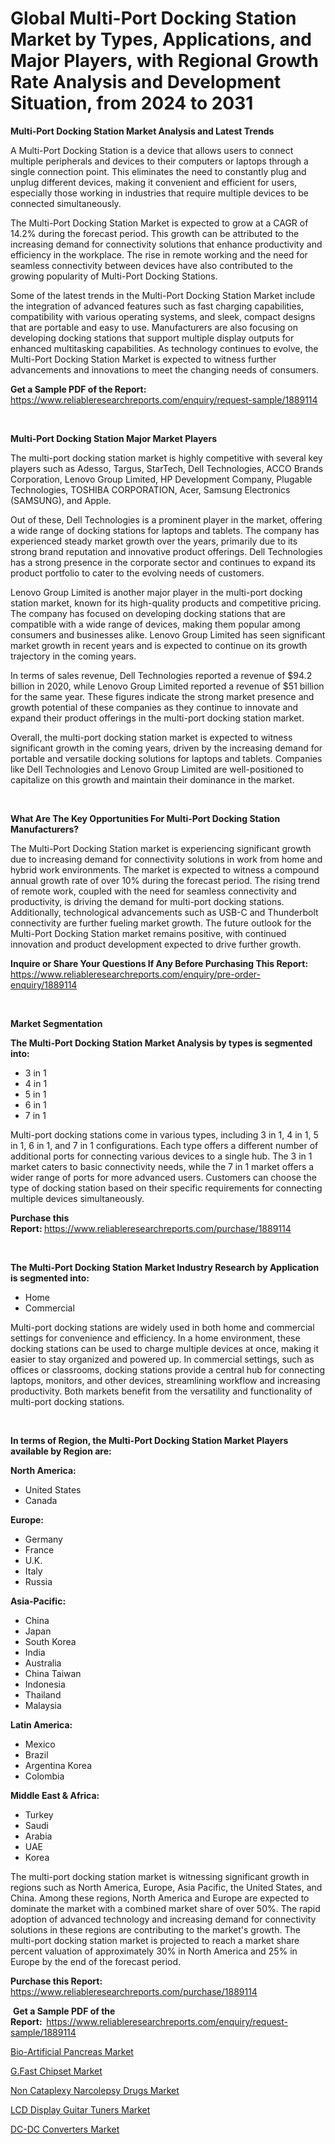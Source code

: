 <p><h1>Global Multi-Port Docking Station Market by Types, Applications, and Major Players, with Regional Growth Rate Analysis and Development Situation, from 2024 to 2031</h1></p><p><strong>Multi-Port Docking Station Market Analysis and Latest Trends</strong></p>
<p><p>A Multi-Port Docking Station is a device that allows users to connect multiple peripherals and devices to their computers or laptops through a single connection point. This eliminates the need to constantly plug and unplug different devices, making it convenient and efficient for users, especially those working in industries that require multiple devices to be connected simultaneously.</p><p>The Multi-Port Docking Station Market is expected to grow at a CAGR of 14.2% during the forecast period. This growth can be attributed to the increasing demand for connectivity solutions that enhance productivity and efficiency in the workplace. The rise in remote working and the need for seamless connectivity between devices have also contributed to the growing popularity of Multi-Port Docking Stations.</p><p>Some of the latest trends in the Multi-Port Docking Station Market include the integration of advanced features such as fast charging capabilities, compatibility with various operating systems, and sleek, compact designs that are portable and easy to use. Manufacturers are also focusing on developing docking stations that support multiple display outputs for enhanced multitasking capabilities. As technology continues to evolve, the Multi-Port Docking Station Market is expected to witness further advancements and innovations to meet the changing needs of consumers.</p></p>
<p><strong>Get a Sample PDF of the Report:&nbsp;</strong> <a href="https://www.reliableresearchreports.com/enquiry/request-sample/1889114">https://www.reliableresearchreports.com/enquiry/request-sample/1889114</a></p>
<p>&nbsp;</p>
<p><strong>Multi-Port Docking Station Major Market Players</strong></p>
<p><p>The multi-port docking station market is highly competitive with several key players such as Adesso, Targus, StarTech, Dell Technologies, ACCO Brands Corporation, Lenovo Group Limited, HP Development Company, Plugable Technologies, TOSHIBA CORPORATION, Acer, Samsung Electronics (SAMSUNG), and Apple.</p><p>Out of these, Dell Technologies is a prominent player in the market, offering a wide range of docking stations for laptops and tablets. The company has experienced steady market growth over the years, primarily due to its strong brand reputation and innovative product offerings. Dell Technologies has a strong presence in the corporate sector and continues to expand its product portfolio to cater to the evolving needs of customers.</p><p>Lenovo Group Limited is another major player in the multi-port docking station market, known for its high-quality products and competitive pricing. The company has focused on developing docking stations that are compatible with a wide range of devices, making them popular among consumers and businesses alike. Lenovo Group Limited has seen significant market growth in recent years and is expected to continue on its growth trajectory in the coming years.</p><p>In terms of sales revenue, Dell Technologies reported a revenue of $94.2 billion in 2020, while Lenovo Group Limited reported a revenue of $51 billion for the same year. These figures indicate the strong market presence and growth potential of these companies as they continue to innovate and expand their product offerings in the multi-port docking station market.</p><p>Overall, the multi-port docking station market is expected to witness significant growth in the coming years, driven by the increasing demand for portable and versatile docking solutions for laptops and tablets. Companies like Dell Technologies and Lenovo Group Limited are well-positioned to capitalize on this growth and maintain their dominance in the market.</p></p>
<p>&nbsp;</p>
<p><strong>What Are The Key Opportunities For Multi-Port Docking Station Manufacturers?</strong></p>
<p><p>The Multi-Port Docking Station market is experiencing significant growth due to increasing demand for connectivity solutions in work from home and hybrid work environments. The market is expected to witness a compound annual growth rate of over 10% during the forecast period. The rising trend of remote work, coupled with the need for seamless connectivity and productivity, is driving the demand for multi-port docking stations. Additionally, technological advancements such as USB-C and Thunderbolt connectivity are further fueling market growth. The future outlook for the Multi-Port Docking Station market remains positive, with continued innovation and product development expected to drive further growth.</p></p>
<p><strong>Inquire or Share Your Questions If Any Before Purchasing This Report:</strong> <a href="https://www.reliableresearchreports.com/enquiry/pre-order-enquiry/1889114">https://www.reliableresearchreports.com/enquiry/pre-order-enquiry/1889114</a></p>
<p>&nbsp;</p>
<p><strong>Market Segmentation</strong></p>
<p><strong>The Multi-Port Docking Station Market Analysis by types is segmented into:</strong></p>
<p><ul><li>3 in 1</li><li>4 in 1</li><li>5 in 1</li><li>6 in 1</li><li>7 in 1</li></ul></p>
<p><p>Multi-port docking stations come in various types, including 3 in 1, 4 in 1, 5 in 1, 6 in 1, and 7 in 1 configurations. Each type offers a different number of additional ports for connecting various devices to a single hub. The 3 in 1 market caters to basic connectivity needs, while the 7 in 1 market offers a wider range of ports for more advanced users. Customers can choose the type of docking station based on their specific requirements for connecting multiple devices simultaneously.</p></p>
<p><strong>Purchase this Report:&nbsp;</strong><a href="https://www.reliableresearchreports.com/purchase/1889114">https://www.reliableresearchreports.com/purchase/1889114</a></p>
<p>&nbsp;</p>
<p><strong>The Multi-Port Docking Station Market Industry Research by Application is segmented into:</strong></p>
<p><ul><li>Home</li><li>Commercial</li></ul></p>
<p><p>Multi-port docking stations are widely used in both home and commercial settings for convenience and efficiency. In a home environment, these docking stations can be used to charge multiple devices at once, making it easier to stay organized and powered up. In commercial settings, such as offices or classrooms, docking stations provide a central hub for connecting laptops, monitors, and other devices, streamlining workflow and increasing productivity. Both markets benefit from the versatility and functionality of multi-port docking stations.</p></p>
<p>&nbsp;</p>
<p><strong>In terms of Region, the Multi-Port Docking Station Market Players available by Region are:</strong></p>
<p>
    <p> <strong> North America: </strong>
        <ul>
            <li>United States</li>
            <li>Canada</li>
        </ul>
        </p> 
    <p> <strong> Europe: </strong>
        <ul>
            <li>Germany</li>
            <li>France</li>
            <li>U.K.</li>
            <li>Italy</li>
            <li>Russia</li>
        </ul>
        </p> 
    <p> <strong> Asia-Pacific: </strong>
        <ul>
            <li>China</li>
            <li>Japan</li>
            <li>South Korea</li>
            <li>India</li>
            <li>Australia</li>
            <li>China Taiwan</li>
            <li>Indonesia</li>
            <li>Thailand</li>
            <li>Malaysia</li>
        </ul>
        </p> 
    <p> <strong> Latin America: </strong>
        <ul>
            <li>Mexico</li>
            <li>Brazil</li>
            <li>Argentina Korea</li>
            <li>Colombia</li>
        </ul>
        </p> 
    <p> <strong> Middle East & Africa: </strong>
        <ul>
            <li>Turkey</li>
            <li>Saudi</li>
            <li>Arabia</li>
            <li>UAE</li>
            <li>Korea</li>
        </ul>
    </p>
    </p>
<p><p>The multi-port docking station market is witnessing significant growth in regions such as North America, Europe, Asia Pacific, the United States, and China. Among these regions, North America and Europe are expected to dominate the market with a combined market share of over 50%. The rapid adoption of advanced technology and increasing demand for connectivity solutions in these regions are contributing to the market's growth. The multi-port docking station market is projected to reach a market share percent valuation of approximately 30% in North America and 25% in Europe by the end of the forecast period.</p></p>
<p><strong>Purchase this Report: </strong><a href="https://www.reliableresearchreports.com/purchase/1889114">https://www.reliableresearchreports.com/purchase/1889114</a></p>
<p>&nbsp;<strong>Get a Sample PDF of the Report:&nbsp;&nbsp;</strong><a href="https://www.reliableresearchreports.com/enquiry/request-sample/1889114">https://www.reliableresearchreports.com/enquiry/request-sample/1889114</a></p>
<p><strong></strong></p>
<p><p><a href="https://extreme-scabiosa-c81.notion.site/Bio-Artificial-Pancreas-Market-Offers-Provide-Insightful-Data-for-the-Time-Period-from-2024-to-2031--2192fdb6e5754c1eab095b675f18f228">Bio-Artificial Pancreas Market</a></p><p><a href="https://view.publitas.com/reportprime-1/gfast-chipset-market-size-share-trends-analysis-report-by-material-by-type-by-end-user-by-region-and-segment-forecasts-2024-2031/">G.Fast Chipset Market</a></p><p><a href="https://metal-farmhouse-e95.notion.site/Non-Cataplexy-Narcolepsy-Drugs-Market-Size-Global-Industry-Overview-Market-Segmentation-and-Foreca-1323909aca4a4693860bc9541414440e">Non Cataplexy Narcolepsy Drugs Market</a></p><p><a href="https://circular-yam-9b9.notion.site/LCD-Display-Guitar-Tuners-Market-Size-Share-Trends-Analysis-Report-By-Material-By-Type-By-End-u-2cf09024a3494e9899d6b6e8d791ba23">LCD Display Guitar Tuners Market</a></p><p><a href="https://view.publitas.com/reportprime-1/dc-dc-converters-market-research-report-provides-thorough-industry-overview-which-offers-an-in-depth-analysis-of-product-trends-and-new-market-divisions/">DC-DC Converters Market</a></p></p>